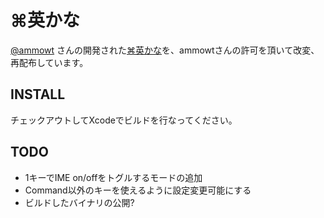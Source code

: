 # ⌘英かな

[@ammowt](https://twitter.com/ammowt) さんの開発された[⌘英かな](https://ei-kana.appspot.com/)を、ammowtさんの許可を頂いて改変、再配布しています。

## INSTALL

チェックアウトしてXcodeでビルドを行なってください。

## TODO

* 1キーでIME on/offをトグルするモードの追加
* Command以外のキーを使えるように設定変更可能にする
* ビルドしたバイナリの公開?
